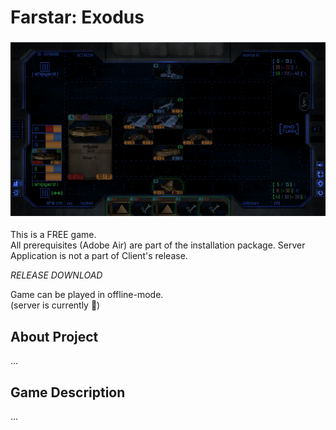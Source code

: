 # Farstar: Exodus  
  
  ![preview1](images/fs1.png)  
  
This is a FREE game.  
All prerequisites (Adobe Air) are part of the installation package.
Server Application is not a part of Client's release.  
  
_RELEASE DOWNLOAD_  
  
Game can be played in offline-mode.  
(server is currently :red_circle:)  
  
## About Project  
  
...  
  
## Game Description  
  
...  
  
